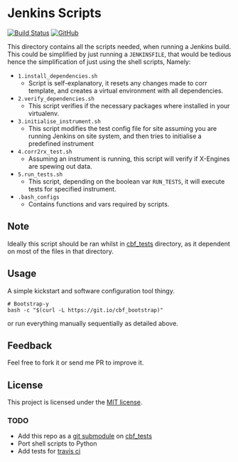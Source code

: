 # Jenkins Scripts

[![Build Status](https://travis-ci.org/ska-sa/cbf-jenkins-scripts.svg?branch=master)](https://travis-ci.org/mmphego/cbf-jenkins-scripts)
[![GitHub](https://img.shields.io/github/license/ska-sa/cbf-jenkins-scripts.svg)](LICENCE)

This directory contains all the scripts needed, when running a Jenkins build.
This could be simplified by just running a `JENKINSFILE`, that would be tedious hence the simplification of just using the shell scripts, Namely:

* `1.install_dependencies.sh`
    * Script is self-explanatory, it resets any changes made to corr template, and creates a virtual environment with all dependencies.
* `2.verify_dependencies.sh`
    * This script verifies if the necessary packages where installed in your virtualenv.
* `3.initialise_instrument.sh`
    * This script modifies the test config file for site assuming you are running Jenkins on site system, and then tries to initialise a predefined instrument
* `4.corr2rx_test.sh`
    * Assuming an instrument is running, this script will verify if X-Engines are spewing out data.
* `5.run_tests.sh`
    * This script, depending on the boolean var `RUN_TESTS`, it will execute tests for specified instrument.
* `.bash_configs`
    * Contains functions and vars required by scripts.

## Note

Ideally this script should be ran whilst in [cbf_tests](https://github.com/ska-sa/mkat_fpga_tests/tree/devel) directory, as it dependent on most of the files in that directory.

## Usage

A simple kickstart and software configuration tool thingy.

```shell
# Bootstrap-y
bash -c "$(curl -L https://git.io/cbf_bootstrap)"
```

or run everything manually sequentially as detailed above.

## Feedback

Feel free to fork it or send me PR to improve it.

## License

This project is licensed under the [MIT license](LICENSE).

### TODO

* Add this repo as a [git submodule](https://git-scm.com/docs/git-submodule) on [cbf_tests](https://github.com/ska-sa/mkat_fpga_tests/tree/devel)
* Port shell scripts to Python
* Add tests for [travis ci](http://travis-ci.com/)
